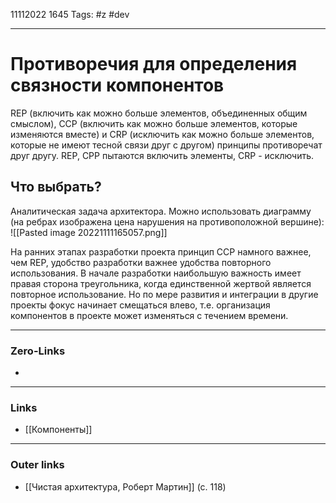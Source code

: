 11112022 1645
Tags: #z #dev

---
# Противоречия для определения связности компонентов

REP (включить как можно больше элементов, объединенных общим смыслом), CCP (включить как можно больше элементов, которые изменяются вместе) и CRP (исключить как можно больше элементов, которые не имеют тесной связи друг с другом) принципы противоречат друг другу. REP, CPP пытаются включить элементы, CRP - исключить.

## Что выбрать?

Аналитическая задача архитектора.
Можно использовать диаграмму (на ребрах изображена цена нарушения на противоположной вершине):
![[Pasted image 20221111165057.png]]

На ранних этапах разработки проекта принцип CCP намного важнее, чем REP, удобство разработки важнее удобства повторного использования. В начале разработки наибольшую важность имеет правая сторона треугольника, когда единственной жертвой является повторное использование. Но по мере развития и интеграции в другие проекты фокус начинает смещаться влево, т.е. организация компонентов в проекте может изменяться с течением времени.

---
### Zero-Links
- 

---
### Links
- [[Компоненты]]
---
### Outer links
- [[Чистая архитектура, Роберт Мартин]] (с. 118)